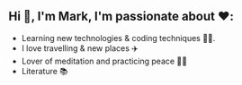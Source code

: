 ## Hi 👋, I'm Mark, I'm passionate about ❤️:
  - Learning new technologies & coding techniques 👨‍💻.
  - I love travelling & new places ✈️
  - Lover of meditation and practicing peace 🧘‍♂️
  - Literature 📚

